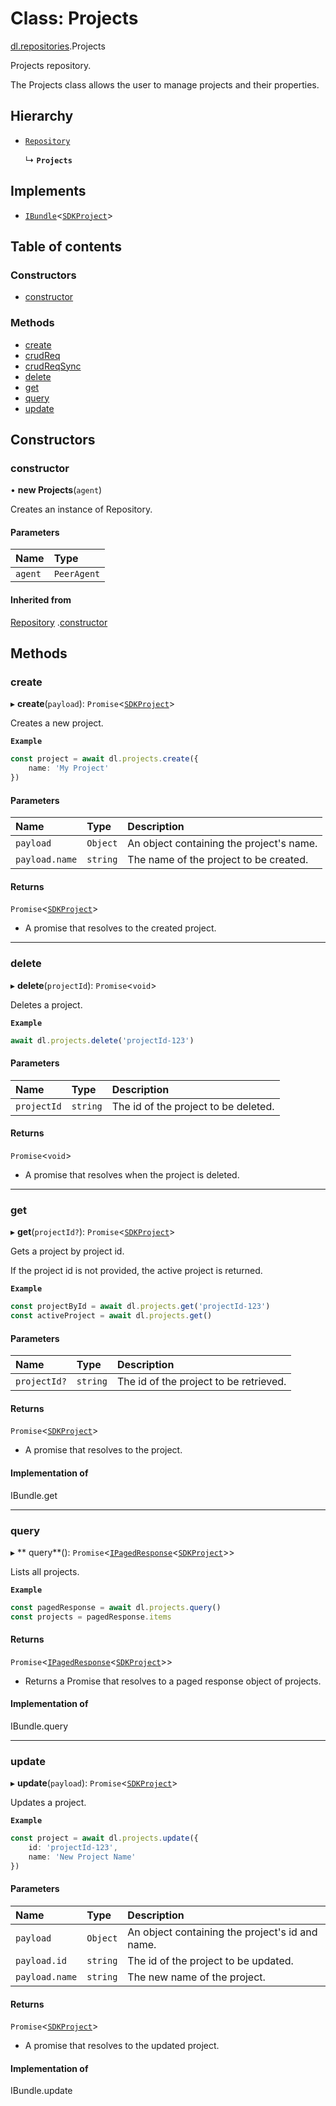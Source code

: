 # Class: Projects

[dl.repositories](./index.md).Projects

Projects repository.

The Projects class allows the user to manage projects and their properties.

## Hierarchy

- [`Repository`](appLib_SDKDrivers_xFrameDriver_repository.Repository.md)

  ↳ **`Projects`**

## Implements

- [`IBundle`](../interfaces/sdkApi_interfaces_bundles.IBundle.md)<[`SDKProject`](sdkApi_interfaces_entities_iProject.SDKProject.md)>

## Table of contents

### Constructors

- [constructor](appLib_SDKDrivers_xFrameDriver_projects.Projects.md#constructor)

### Methods

- [create](appLib_SDKDrivers_xFrameDriver_projects.Projects.md#create)
- [crudReq](appLib_SDKDrivers_xFrameDriver_projects.Projects.md#crudreq)
- [crudReqSync](appLib_SDKDrivers_xFrameDriver_projects.Projects.md#crudreqsync)
- [delete](appLib_SDKDrivers_xFrameDriver_projects.Projects.md#delete)
- [get](appLib_SDKDrivers_xFrameDriver_projects.Projects.md#get)
- [query](appLib_SDKDrivers_xFrameDriver_projects.Projects.md#query)
- [update](appLib_SDKDrivers_xFrameDriver_projects.Projects.md#update)

## Constructors

### constructor

• **new Projects**(`agent`)

Creates an instance of Repository.

#### Parameters

| Name | Type |
| :------ | :------ |
| `agent` | `PeerAgent` |

#### Inherited from

[Repository](appLib_SDKDrivers_xFrameDriver_repository.Repository.md)
.[constructor](appLib_SDKDrivers_xFrameDriver_repository.Repository.md#constructor)

## Methods

### create

▸ **create**(`payload`): `Promise`<[`SDKProject`](sdkApi_interfaces_entities_iProject.SDKProject.md)>

Creates a new project.

**`Example`**

```ts
const project = await dl.projects.create({
    name: 'My Project'
})
```

#### Parameters

| Name | Type | Description |
| :------ | :------ | :------ |
| `payload` | `Object` | An object containing the project's name. |
| `payload.name` | `string` | The name of the project to be created. |

#### Returns

`Promise`<[`SDKProject`](sdkApi_interfaces_entities_iProject.SDKProject.md)>

- A promise that resolves to the created project.

___

### delete

▸ **delete**(`projectId`): `Promise`<`void`>

Deletes a project.

**`Example`**

```ts
await dl.projects.delete('projectId-123')
```

#### Parameters

| Name | Type | Description |
| :------ | :------ | :------ |
| `projectId` | `string` | The id of the project to be deleted. |

#### Returns

`Promise`<`void`>

- A promise that resolves when the project is deleted.

___

### get

▸ **get**(`projectId?`): `Promise`<[`SDKProject`](sdkApi_interfaces_entities_iProject.SDKProject.md)>

Gets a project by project id.

If the project id is not provided, the active project is returned.

**`Example`**

```ts
const projectById = await dl.projects.get('projectId-123')
const activeProject = await dl.projects.get()
```

#### Parameters

| Name | Type | Description |
| :------ | :------ | :------ |
| `projectId?` | `string` | The id of the project to be retrieved. |

#### Returns

`Promise`<[`SDKProject`](sdkApi_interfaces_entities_iProject.SDKProject.md)>

- A promise that resolves to the project.

#### Implementation of

IBundle.get

___

### query

▸ **
query**(): `Promise`<[`IPagedResponse`](../interfaces/sdkApi_interfaces_entities_iQuery.IPagedResponse.md)<[`SDKProject`](sdkApi_interfaces_entities_iProject.SDKProject.md)>>

Lists all projects.

**`Example`**

```ts
const pagedResponse = await dl.projects.query()
const projects = pagedResponse.items
```

#### Returns

`Promise`<[`IPagedResponse`](../interfaces/sdkApi_interfaces_entities_iQuery.IPagedResponse.md)<[`SDKProject`](sdkApi_interfaces_entities_iProject.SDKProject.md)>>

- Returns a Promise that resolves to a paged response object of projects.

#### Implementation of

IBundle.query

___

### update

▸ **update**(`payload`): `Promise`<[`SDKProject`](sdkApi_interfaces_entities_iProject.SDKProject.md)>

Updates a project.

**`Example`**

```ts
const project = await dl.projects.update({
    id: 'projectId-123',
    name: 'New Project Name'
})
```

#### Parameters

| Name | Type | Description |
| :------ | :------ | :------ |
| `payload` | `Object` | An object containing the project's id and name. |
| `payload.id` | `string` | The id of the project to be updated. |
| `payload.name` | `string` | The new name of the project. |

#### Returns

`Promise`<[`SDKProject`](sdkApi_interfaces_entities_iProject.SDKProject.md)>

- A promise that resolves to the updated project.

#### Implementation of

IBundle.update

